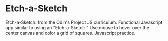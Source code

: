 # Etch-a-Sketch
Etch-a-Sketch: from the Odin's Project JS curriculum.
Functional Javascript app similar to using an "Etch-a-Sketch." Use mouse to hover over the center canvas and color a grid of squares. Javascript practice.
